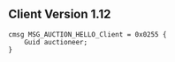 ## Client Version 1.12

```rust,ignore
cmsg MSG_AUCTION_HELLO_Client = 0x0255 {
    Guid auctioneer;    
}

```
